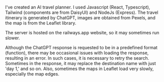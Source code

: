 I've created an AI travel planner. I used Javascript (React, Typescript), Tailwind (components are from DaisyUI) and NodeJs (Express). 
The travel itinerary is generated by ChatGPT, images are obtained from Pexels, and the map is from the Leaflet library.

The server is hosted on the railways.app website, so it may sometimes run slower. 

Although the ChatGPT response is requested to be in a predefined format (function), there may be occasional issues with loading the response, resulting in an error. 
In such cases, it is necessary to retry the search. Sometimes in the response, it may replace the destination name with just 'day 1,' and so on. 
Also, sometimes the maps in Leaflet load very slowly, especially the map edges.





